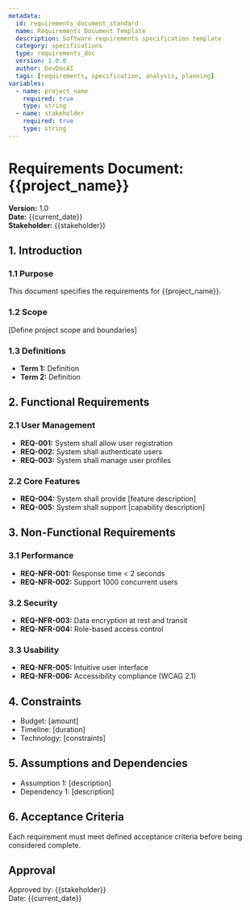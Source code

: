 ```yaml
---
metadata:
  id: requirements_document_standard
  name: Requirements Document Template
  description: Software requirements specification template
  category: specifications
  type: requirements_doc
  version: 1.0.0
  author: DevDocAI
  tags: [requirements, specification, analysis, planning]
variables:
  - name: project_name
    required: true
    type: string
  - name: stakeholder
    required: true
    type: string
---
```


# Requirements Document: {{project_name}}

**Version:** 1.0  
**Date:** {{current_date}}  
**Stakeholder:** {{stakeholder}}

## 1. Introduction

### 1.1 Purpose
This document specifies the requirements for {{project_name}}.

### 1.2 Scope
[Define project scope and boundaries]

### 1.3 Definitions
- **Term 1:** Definition
- **Term 2:** Definition

## 2. Functional Requirements

### 2.1 User Management
- **REQ-001:** System shall allow user registration
- **REQ-002:** System shall authenticate users
- **REQ-003:** System shall manage user profiles

### 2.2 Core Features
- **REQ-004:** System shall provide [feature description]
- **REQ-005:** System shall support [capability description]

## 3. Non-Functional Requirements

### 3.1 Performance
- **REQ-NFR-001:** Response time < 2 seconds
- **REQ-NFR-002:** Support 1000 concurrent users

### 3.2 Security
- **REQ-NFR-003:** Data encryption at rest and transit
- **REQ-NFR-004:** Role-based access control

### 3.3 Usability
- **REQ-NFR-005:** Intuitive user interface
- **REQ-NFR-006:** Accessibility compliance (WCAG 2.1)

## 4. Constraints
- Budget: [amount]
- Timeline: [duration]
- Technology: [constraints]

## 5. Assumptions and Dependencies
- Assumption 1: [description]
- Dependency 1: [description]

## 6. Acceptance Criteria
Each requirement must meet defined acceptance criteria before being considered complete.

## Approval
Approved by: {{stakeholder}}  
Date: {{current_date}}
